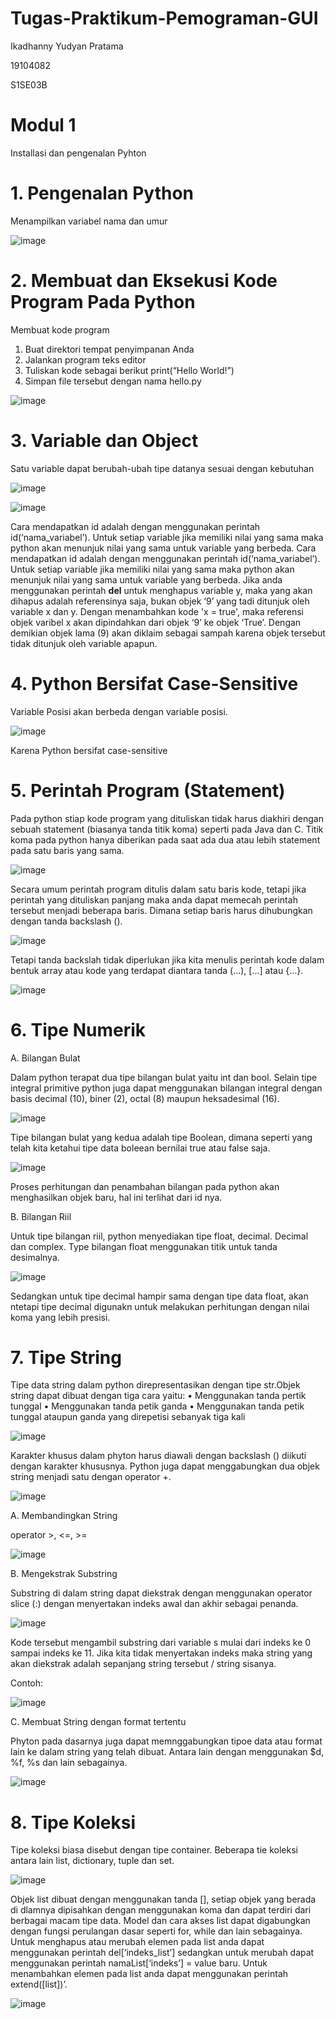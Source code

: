 # Tugas-Praktikum-Pemograman-GUI

Ikadhanny Yudyan Pratama

19104082

S1SE03B

# Modul 1 
Installasi dan pengenalan Pyhton

# 1. Pengenalan Python
Menampilkan variabel nama dan umur

![image](https://user-images.githubusercontent.com/72428738/115099818-a3e16080-9f62-11eb-9848-30915449d397.png)

# 2. Membuat dan Eksekusi Kode Program Pada Python
Membuat kode program
1. Buat direktori tempat penyimpanan Anda
2. Jalankan program teks editor
3. Tuliskan kode sebagai berikut print(“Hello World!”)
4. Simpan file tersebut dengan nama hello.py

![image](https://user-images.githubusercontent.com/72428738/115099873-ff135300-9f62-11eb-8215-efc11e1992db.png)

# 3. Variable dan Object
Satu variable dapat berubah-ubah tipe datanya sesuai dengan kebutuhan

![image](https://user-images.githubusercontent.com/72428738/115099947-852f9980-9f63-11eb-8daa-1bdb62a89854.png)

![image](https://user-images.githubusercontent.com/72428738/115099997-e8b9c700-9f63-11eb-8992-2bae170bdca9.png)

Cara  mendapatkan  id  adalah  dengan  menggunakan  perintah id(‘nama_variabel’). Untuk setiap variable jika memiliki nilai yang sama maka python akan menunjuk nilai yang sama untuk variable yang berbeda. Cara  mendapatkan  id  adalah  dengan  menggunakan  perintah id(‘nama_variabel’). Untuk setiap variable jika memiliki nilai yang sama maka python akan menunjuk nilai yang sama untuk variable yang berbeda. Jika anda menggunakan perintah **del** untuk menghapus variable y, maka yang akan dihapus adalah referensinya saja, bukan objek ‘9’ yang tadi ditunjuk oleh variable x dan y. Dengan  menambahkan  kode 'x = true',  maka  referensi  objek  varibel  x  akan dipindahkan dari objek ‘9’ ke objek ‘True’. Dengan demikian objek lama (9) akan diklaim sebagai sampah karena objek tersebut tidak ditunjuk oleh variable apapun.

# 4. Python Bersifat Case-Sensitive
Variable Posisi akan berbeda  dengan  variable posisi.

![image](https://user-images.githubusercontent.com/72428738/115100155-21a66b80-9f65-11eb-901a-82cd3d8646f5.png)

Karena Python bersifat case-sensitive

# 5. Perintah Program (Statement)

Pada python stiap kode program yang dituliskan tidak harus diakhiri dengan sebuah statement (biasanya tanda titik koma) seperti pada Java dan C. Titik koma pada python hanya diberikan pada saat ada dua atau lebih statement pada satu baris yang sama.

![image](https://user-images.githubusercontent.com/72428738/115100193-531f3700-9f65-11eb-8b73-0b03e8db2b2f.png)

Secara umum perintah program ditulis dalam satu baris kode, tetapi jika perintah yang dituliskan panjang maka anda dapat memecah perintah tersebut menjadi beberapa baris. Dimana setiap baris harus dihubungkan dengan tanda backslash (\).

![image](https://user-images.githubusercontent.com/72428738/115100232-81047b80-9f65-11eb-932f-065ae4ba8a4e.png)

Tetapi tanda backslah tidak diperlukan jika kita menulis perintah kode dalam bentuk array atau kode yang terdapat diantara tanda (…), […] atau {…}.

![image](https://user-images.githubusercontent.com/72428738/115100244-a6918500-9f65-11eb-8d30-33e842fed8f0.png)

# 6. Tipe Numerik
A. Bilangan Bulat

Dalam python terapat dua tipe bilangan bulat yaitu int dan bool. Selain tipe integral primitive python juga dapat menggunakan bilangan integral dengan basis decimal (10), biner (2), octal (8) maupun heksadesimal (16).

![image](https://user-images.githubusercontent.com/72428738/115100411-9d54e800-9f66-11eb-8061-3b7349238a6a.png)

Tipe bilangan bulat yang kedua adalah tipe Boolean, dimana seperti yang telah kita ketahui tipe data boleean bernilai true atau false saja.

![image](https://user-images.githubusercontent.com/72428738/115100476-22400180-9f67-11eb-8bce-ef0b2434073d.png)

Proses perhitungan dan penambahan bilangan pada python akan menghasilkan objek baru, hal ini terlihat dari id nya.

B. Bilangan Riil

Untuk tipe bilangan riil, python menyediakan tipe float, decimal. Decimal dan complex. Type bilangan float menggunakan titik untuk tanda desimalnya.

![image](https://user-images.githubusercontent.com/72428738/115100504-50254600-9f67-11eb-82c7-2770a4d788ed.png)

Sedangkan untuk tipe decimal hampir sama dengan tipe data float, akan ntetapi tipe decimal  digunakn  untuk  melakukan perhitungan  dengan  nilai  koma yang  lebih presisi.

# 7. Tipe String

Tipe data string dalam python direpresentasikan  dengan tipe str.Objek string dapat dibuat dengan tiga cara yaitu:
• Menggunakan tanda pertik tunggal
• Menggunakan tanda petik ganda
• Menggunakan tanda petik tunggal ataupun ganda yang direpetisi sebanyak tiga kali

![image](https://user-images.githubusercontent.com/72428738/115100548-895db600-9f67-11eb-9128-0594a95c88d7.png)

Karakter khusus dalam phyton harus diawali dengan backslash (\) diikuti dengan karakter khususnya.
Python juga dapat menggabungkan dua objek string menjadi satu dengan operator +.

![image](https://user-images.githubusercontent.com/72428738/115100571-b3af7380-9f67-11eb-9831-03f655f413f6.png)

A. Membandingkan String

operator >, <=, >=

![image](https://user-images.githubusercontent.com/72428738/115100636-130d8380-9f68-11eb-9ab5-cc7839d730fd.png)

B. Mengekstrak Substring

Substring  di dalam string dapat diekstrak dengan menggunakan operator slice (:) dengan menyertakan indeks awal dan akhir sebagai penanda. 

![image](https://user-images.githubusercontent.com/72428738/115100653-2c163480-9f68-11eb-96ad-ed98d030768d.png)

Kode tersebut mengambil substring dari variable s mulai dari indeks ke 0 sampai indeks ke 11. Jika kita tidak menyertakan indeks maka string yang akan diekstrak adalah sepanjang string tersebut / string sisanya.

Contoh:

![image](https://user-images.githubusercontent.com/72428738/115100664-4223f500-9f68-11eb-8f0a-7dc2124a9a84.png)

C. Membuat String dengan format tertentu

Phyton pada dasarnya juga dapat memnggabungkan tipoe data atau format lain ke dalam string yang telah dibuat. Antara lain dengan menggunakan $d, %f, %s dan lain sebagainya.

![image](https://user-images.githubusercontent.com/72428738/115100674-58ca4c00-9f68-11eb-9e06-ac22509dc8b9.png)

# 8. Tipe Koleksi
Tipe koleksi biasa disebut dengan tipe container. Beberapa tie koleksi antara lain list, dictionary, tuple dan set.

![image](https://user-images.githubusercontent.com/72428738/115100693-74355700-9f68-11eb-8a39-a50831ff5213.png)

Objek list dibuat dengan menggunakan tanda [], setiap objek yang berada di dlamnya dipisahkan dengan menggunakan koma dan dapat terdiri dari berbagai macam tipe data.
Model dan cara akses list dapat digabungkan dengan fungsi perulangan dasar seperti for, while dan lain sebagainya.
Untuk menghapus atau merubah elemen pada list anda dapat menggunakan perintah del[‘indeks_list’] sedangkan  untuk  merubah  dapat  menggunakan  perintah namaList[‘indeks’] = value baru. Untuk menambahkan elemen pada list anda dapat menggunakan  perintah extend([list])’.

![image](https://user-images.githubusercontent.com/72428738/115100708-962ed980-9f68-11eb-9cc8-fdce8f594f9a.png)
